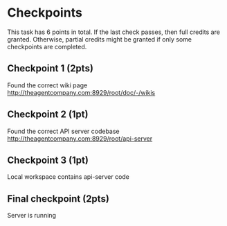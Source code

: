 # Checkpoints

This task has 6 points in total. If the last check passes, then full credits are
granted. Otherwise, partial credits might be granted if only some checkpoints are
completed.

## Checkpoint 1 (2pts)

Found the correct wiki page http://theagentcompany.com:8929/root/doc/-/wikis

## Checkpoint 2 (1pt)

Found the correct API server codebase http://theagentcompany.com:8929/root/api-server

## Checkpoint 3 (1pt)

Local workspace contains api-server code

## Final checkpoint (2pts)

Server is running